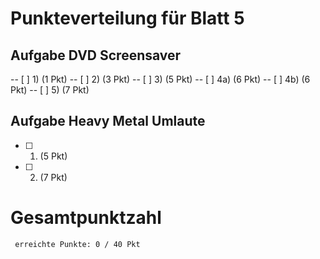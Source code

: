 
Punkteverteilung für Blatt 5
=============================

Aufgabe DVD Screensaver
---------------------------
-- [ ] 1) (1 Pkt)
-- [ ] 2) (3 Pkt)
-- [ ] 3) (5 Pkt)
-- [ ] 4a) (6 Pkt)
-- [ ] 4b) (6 Pkt)
-- [ ] 5) (7 Pkt)


Aufgabe Heavy Metal Umlaute
---------------------------
- [ ] 1) (5 Pkt)
- [ ] 2) (7 Pkt)


Gesamtpunktzahl
===============
     erreichte Punkte: 0 / 40 Pkt
